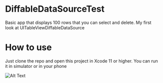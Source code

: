# DiffableDataSourceTest
Basic app that displays 100 rows that you can select and delete. My first look at UITableViewDiffableDataSource

# How to use
Just clone the repo and open this project in Xcode 11 or higher. You can run it in simulator or in your phone

![Alt Text](https://lh3.googleusercontent.com/8VDGCKhJLgX7j7AaDycPYnuicAV9UTeOibQJZ50bXF9a-heuvXzy3Gk-1E_Mkf-8a19uqimD05HAhOqaugu96YXYOcEg8bW1QVYSVYkyE0Bqx5NAIetRO2bMl40euTDa2Q_-i4p8Xmb6aSu71Hhvjksqe_sTEQO726l9Q56vLN8CMvG10CtQurYvFoJsM322zuNg6N8aNjM3-9ZP1xpAG1y_ooHKWf-8K9LOG5XSCZZs0vYWY4iVqjw-XOoKc3h09iRPHzojjrfHocG3mVW7iKxq97pII6xLEHyaKA2UySLwcKY8bWt8fjWqEkglGWwBEZz_DYwLJkVD0VIq3ADE5YO2t3iN8Oc0nye5fx1j5thrr8BrVhgpuoiN-2vwWJq23J2ZjCSC_qQ5uiipBswTy4PG62Zm9cMGesHP_feiDhCA6pycacveshJLTJ1BbQ_b-R5rkSlhVbDz46jBff2LhWtB1vsg6_JeLwbUPg8Cxnsb1HORvKYVmcwGjhkfxMzvQXObkYHet83X3pZBjZizQDoR-kEoBGGEVCGttva1830cvWILCFkqj_D0nRQz-6qE0NlwzcS8T5GIXzAC24JtFhSK0z5IF9mM6xNtWyVvO0-EOtUW0jsf06NnyytFsiEjaJFGawlcinxDNFgkwMVgS3FVCvEUZRTS-MeqQiRw895gkeGABKVZ774=w320-h651-no)
